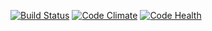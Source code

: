 [![Build Status](https://travis-ci.org/andela-gochieng/Bucketlist-flask-api.svg?branch=develop)](https://travis-ci.org/andela-gochieng/Bucketlist-flask-api)
[![Code Climate](https://codeclimate.com/github/andela-gochieng/Bucketlist-flask-api/badges/gpa.svg)](https://codeclimate.com/github/andela-gochieng/Bucketlist-flask-api)
[![Code Health](https://landscape.io/github/andela-gochieng/Bucketlist-flask-api/develop/landscape.svg?style=flat)](https://landscape.io/github/andela-gochieng/Bucketlist-flask-api/develop)